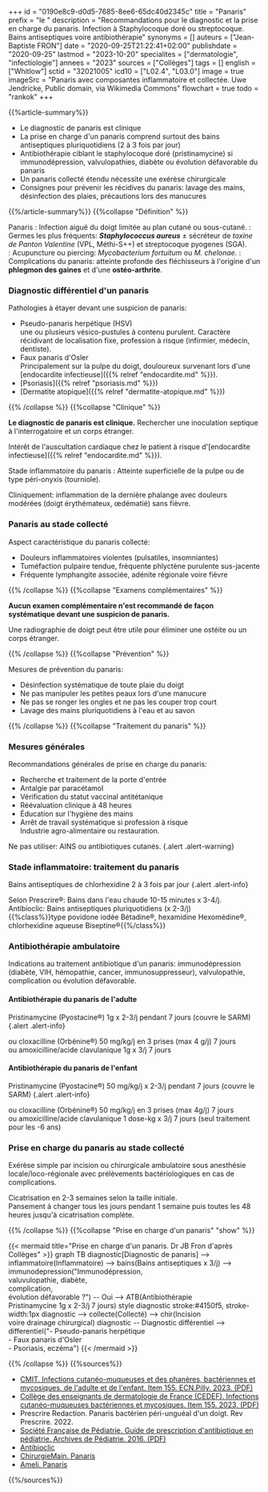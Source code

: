 +++
id = "0190e8c9-d0d5-7685-8ee6-65dc40d2345c"
title = "Panaris"
prefix = "le "
description = "Recommandations pour le diagnostic et la prise en charge du panaris. Infection à Staphylocoque doré ou streptocoque. Bains antiseptiques voire antibiothérapie"
synonyms = []
auteurs = ["Jean-Baptiste FRON"]
date = "2020-09-25T21:22:41+02:00"
publishdate = "2020-09-25"
lastmod = "2023-10-20"
specialites = ["dermatologie", "infectiologie"]
annees = "2023"
sources = ["Collèges"]
tags = []
english = ["Whitlow"]
sctid = "32021005"
icd10 = ["L02.4", "L03.0"]
image = true
imageSrc = "Panaris avec composantes inflammatoire et collectée. Uwe Jendricke, Public domain, via Wikimedia Commons"
flowchart = true
todo = "rankok"
+++

{{%article-summary%}}

- Le diagnostic de panaris est clinique
- La prise en charge d'un panaris comprend surtout des bains antiseptiques pluriquotidiens (2 à 3 fois par jour)
- Antibiothérapie ciblant le staphylocoque doré (pristinamycine) si immunodépression, valvulopathies, diabète ou évolution défavorable du panaris
- Un panaris collecté étendu nécessite une exérèse chirurgicale
- Consignes pour prévenir les récidives du panaris: lavage des mains, désinfection des plaies, précautions lors des manucures

{{%/article-summary%}}
{{%collapse "Définition" %}}

Panaris
: Infection aiguë du doigt limitée au plan cutané ou sous-cutané.
: Germes les plus fréquents: ***Staphylococcus aureus*** ± sécréteur de *toxine de Panton Valentine* (VPL, Méthi-S++) et streptocoque pyogenes (SGA).  
: Acupuncture ou piercing: *Mycobacterium fortuitum* ou *M. chelonae*.
: Complications du panaris: atteinte profonde des fléchisseurs à l'origine d'un **phlegmon des gaines** et d'une **ostéo-arthrite**.

### Diagnostic différentiel d'un panaris

Pathologies à étayer devant une suspicion de panaris:

- Pseudo-panaris herpétique (HSV)  
  une ou plusieurs vésico-pustules à contenu purulent. Caractère récidivant de localisation fixe, profession à risque (infirmier, médecin, dentiste).  
- Faux panaris d'Osler  
  Principalement sur la pulpe du doigt, douloureux survenant lors d'une [endocardite infectieuse]({{% relref "endocardite.md" %}}).
- [Psoriasis]({{% relref "psoriasis.md" %}})
- [Dermatite atopique]({{% relref "dermatite-atopique.md" %}})

{{% /collapse %}}
{{%collapse "Clinique" %}}

**Le diagnostic de panaris est clinique.** Rechercher une inoculation septique à l'interrogatoire et un corps étranger.

Intérêt de l'auscultation cardiaque chez le patient à risque d'[endocardite infectieuse]({{% relref "endocardite.md" %}}).

Stade inflammatoire du panaris
: Atteinte superficielle de la pulpe ou de type péri-onyxis (tourniole).

Cliniquement: inflammation de la dernière phalange avec douleurs modérées (doigt érythémateux, œdématié) sans fièvre.

### Panaris au stade collecté

Aspect caractéristique du panaris collecté:

- Douleurs inflammatoires violentes (pulsatiles, insomniantes)
- Tuméfaction pulpaire tendue, fréquente phlyctène purulente sus-jacente
- Fréquente lymphangite associée, adénite régionale voire fièvre

{{% /collapse %}}
{{%collapse "Examens complémentaires" %}}

**Aucun examen complémentaire n'est recommandé de façon systématique devant une suspicion de panaris.**

Une radiographie de doigt peut être utile pour éliminer une ostéite ou un corps étranger.

{{% /collapse %}}
{{%collapse "Prévention" %}}

Mesures de prévention du panaris:

- Désinfection systématique de toute plaie du doigt
- Ne pas manipuler les petites peaux lors d'une manucure
- Ne pas se ronger les ongles et ne pas les couper trop court
- Lavage des mains pluriquotidiens à l'eau et au savon

{{% /collapse %}}
{{%collapse "Traitement du panaris" %}}

### Mesures générales

Recommandations générales de prise en charge du panaris:

- Recherche et traitement de la porte d'entrée
- Antalgie par paracétamol
- Vérification du statut vaccinal antitétanique
- Réévaluation clinique à 48 heures
- Éducation sur l'hygiène des mains
- Arrêt de travail systématique si profession à risque  
  Industrie agro-alimentaire ou restauration.

Ne pas utiliser: AINS ou antibiotiques cutanés.
{.alert .alert-warning}

### Stade inflammatoire: traitement du panaris

Bains antiseptiques de chlorhexidine 2 à 3 fois par jour
{.alert .alert-info}

Selon Prescrire®: Bains dans l'eau chaude 10-15 minutes x 3-4/j.  
Antibioclic: Bains antiseptiques pluriquotidiens (x 2-3/j)  
{{%class%}}type povidone iodée Bétadine®, hexamidine Hexomédine®, chlorhexidine aqueuse Biseptine®{{%/class%}}

### Antibiothérapie ambulatoire

Indications au traitement antibiotique d'un panaris: immunodépression (diabète, VIH, hémopathie, cancer, immunosuppresseur), valvulopathie, complication ou évolution défavorable.

#### Antibiothérapie du panaris de l'adulte

Pristinamycine (Pyostacine®) 1g x 2-3/j pendant 7 jours (couvre le SARM)
{.alert .alert-info}

ou cloxacilline (Orbénine®) 50 mg/kg/j en 3 prises (max 4 g/j) 7 jours  
ou amoxicilline/acide clavulanique 1g x 3/j 7 jours

#### Antibiothérapie du panaris de l'enfant

Pristinamycine (Pyostacine®) 50 mg/kg/j x 2-3/j pendant 7 jours (couvre le SARM)
{.alert .alert-info}

ou cloxacilline (Orbénine®) 50 mg/kg/j en 3 prises (max 4g/j) 7 jours  
ou amoxicilline/acide clavulanique 1 dose-kg x 3/j 7 jours (seul traitement pour les -6 ans)

### Prise en charge du panaris au stade collecté

Exérèse simple par incision ou chirurgicale ambulatoire sous anesthésie locale/loco-régionale avec prélèvements bactériologiques en cas de complications.

Cicatrisation en 2-3 semaines selon la taille initiale.  
Pansement à changer tous les jours pendant 1 semaine puis toutes les 48 heures jusqu'à cicatrisation complète.

{{% /collapse %}}
{{%collapse "Prise en charge d'un panaris" "show" %}}

{{< mermaid title="Prise en charge d'un panaris. Dr JB Fron d'après Collèges" >}}
graph TB
  diagnostic[Diagnostic de panaris] --> inflammatoire(Inflammatoire) --> bains(Bains antiseptiques x 3/j) --> immunodepression("Immunodépression,<br>valuvulopathie, diabète,<br>complication,<br>évolution défavorable ?") -- Oui --> ATB(Antibiothérapie<br>Pristinamycine 1g x 2-3/j 7 jours)
  style diagnostic stroke:#4150f5, stroke-width:1px
  diagnostic --> collecte(Collecté) --> chir(Incision<br>voire drainage chirurgical)
  diagnostic -- Diagnostic différentiel --> differentiel("- Pseudo-panaris herpétique<br>- Faux panaris d'Osler<br>- Psoriasis, eczéma")
{{< /mermaid >}}

{{% /collapse %}}
{{%sources%}}

- [CMIT. Infections cutanéo-muqueuses et des phanères, bactériennes et mycosiques, de l'adulte et de l'enfant. Item 155. ECN.Pilly. 2023. (PDF)](https://www.infectiologie.com/UserFiles/File/pilly-etudiant/items-edition-2023/pilly-2023-item-155.pdf)
- [Collège des enseignants de dermatologie de France (CEDEF). Infections cutanéo-muqueuses bactériennes et mycosiques. Item 155. 2023. (PDF)](https://cedef.org/wp-content/uploads/2023/09/Item-155-%E2%80%94-Infections-cutaneo-muqueuses-bacteriennes-et-mycosiques_CompressPdf.pdf)
- Prescrire Redaction. Panaris bactérien péri-unguéal d'un doigt. Rev Prescrire. 2022.
- [Société Française de Pédiatrie. Guide de prescription d'antibiotique en pédiatrie. Archives de Pédiatrie. 2016. (PDF)](https://www.sfmu.org/upload/consensus/arcped_gpip_15_juin_new_couv_bs.pdf)
- [Antibioclic](https://antibioclic.com/questionnaire/23)
- [ChirurgieMain. Panaris](http://chirurgiemain.fr/pathologies-main-poignet/traumatismes/panaris/)
- [Ameli. Panaris](https://www.ameli.fr/assure/sante/themes/panaris)

{{%/sources%}}
